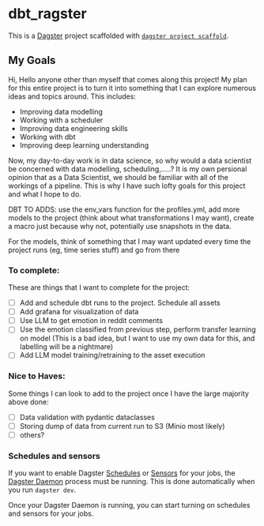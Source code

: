 # dbt_ragster

This is a [Dagster](https://dagster.io/) project scaffolded with [`dagster project scaffold`](https://docs.dagster.io/getting-started/create-new-project).


## My Goals
Hi, Hello anyone other than myself that comes along this project! My plan for this entire project is to turn it into something that I can explore numerous ideas and topics around. This includes:
- Improving data modelling
- Working with a scheduler
- Improving data engineering skills
- Working with dbt
- Improving deep learning understanding

Now, my day-to-day work is in data science, so why would a data scientist be concerned with data modelling, scheduling,.....? It is my own persional opinion that as a Data Scientist, we should be familiar with all of the workings of a pipeline. This is why I have such lofty goals for this project and what I hope to do.

DBT TO ADDS:
use the env_vars function for the profiles.yml, add more models to the project (think about what transformations I may want), create a macro just because why not, potentially use snapshots in the data.

For the models, think of something that I may want updated every time the project runs (eg, time series stuff) and go from there

### To complete:
These are things that I want to complete for the project:
- [ ] Add and schedule dbt runs to the project. Schedule all assets
- [ ] Add grafana for visualization of data
- [ ] Use LLM to get emotion in reddit comments
- [ ] Use the emotion classified from previous step, perform transfer learning on model (This is a bad idea, but I want to use my own data for this, and labelling will be a nightmare)
- [ ] Add LLM model training/retraining to the asset execution

### Nice to Haves:
Some things I can look to add to the project once I have the large majority above done:
- [ ] Data validation with pydantic dataclasses
- [ ] Storing dump of data from current run to S3 (Minio most likely)
- [ ] others?

### Schedules and sensors

If you want to enable Dagster [Schedules](https://docs.dagster.io/concepts/partitions-schedules-sensors/schedules) or [Sensors](https://docs.dagster.io/concepts/partitions-schedules-sensors/sensors) for your jobs, the [Dagster Daemon](https://docs.dagster.io/deployment/dagster-daemon) process must be running. This is done automatically when you run `dagster dev`.

Once your Dagster Daemon is running, you can start turning on schedules and sensors for your jobs.